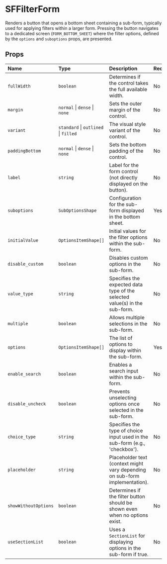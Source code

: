# SFFilterForm

Renders a button that opens a bottom sheet containing a sub-form, typically used for applying filters within a larger form. Pressing the button navigates to a dedicated screen (`FORM_BOTTOM_SHEET`) where the filter options, defined by the `options` and `suboptions` props, are presented.

## Props

| Name               | Type                  | Description                                                                 | Required   | Default     |
| :----------------- | :-------------------- | :-------------------------------------------------------------------------- | :--------- | :---------- |
| `fullWidth`        | `boolean`             | Determines if the control takes the full available width.                   | No         | `false`     |
| `margin`           | `normal` \| `dense` \| `none` | Sets the outer margin of the control.                                     | No         | `normal`    |
| `variant`          | `standard` \| `outlined` \| `filled` | The visual style variant of the control.                                  | No         | `standard`  |
| `paddingBottom`    | `normal` \| `dense` \| `none` | Sets the bottom padding of the control.                                   | No         | `normal`    |
| `label`            | `string`              | Label for the form control (not directly displayed on the button).          | No         | `undefined` |
| `suboptions`       | `SubOptionsShape`     | Configuration for the sub-form displayed in the bottom sheet.             | Yes        | `undefined` |
| `initialValue`     | `OptionsItemShape[]`  | Initial values for the filter options within the sub-form.                | No         | `undefined` |
| `disable_custom`   | `boolean`             | Disables custom options in the sub-form.                                  | No         | `false`     |
| `value_type`       | `string`              | Specifies the expected data type of the selected value(s) in the sub-form. | No         | `undefined` |
| `multiple`         | `boolean`             | Allows multiple selections in the sub-form.                               | No         | `false`     |
| `options`          | `OptionsItemShape[]`  | The list of options to display within the sub-form.                       | Yes        | `[]`        |
| `enable_search`    | `boolean`             | Enables a search input within the sub-form.                               | No         | `false`     |
| `disable_uncheck`  | `boolean`             | Prevents unselecting options once selected in the sub-form.               | No         | `false`     |
| `choice_type`      | `string`              | Specifies the type of choice input used in the sub-form (e.g., 'checkbox'). | No         | `undefined` |
| `placeholder`      | `string`              | Placeholder text (context might vary depending on sub-form implementation). | No         | `undefined` |
| `showWithoutOptions`| `boolean`             | Determines if the filter button should be shown even when no options exist. | No         | `false`     |
| `useSectionList`   | `boolean`             | Uses a `SectionList` for displaying options in the sub-form if true.      | No         | `false`     |